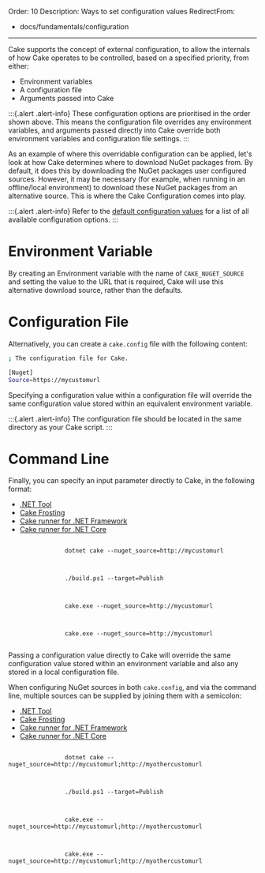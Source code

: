 Order: 10
Description: Ways to set configuration values
RedirectFrom:
  - docs/fundamentals/configuration
---

Cake supports the concept of external configuration, to allow the internals of how Cake operates to be controlled, based on a specified priority, from either:

* Environment variables
* A configuration file
* Arguments passed into Cake

:::{.alert .alert-info}
These configuration options are prioritised in the order shown above.
This means the configuration file overrides any environment variables, and arguments passed directly into Cake override both environment variables and configuration file settings.
:::

As an example of where this overridable configuration can be applied, let's look at how Cake determines where to download NuGet packages from. By default, it does this by downloading the NuGet packages user configured sources.  However, it may be necessary (for example, when running in an offline/local environment) to download these NuGet packages from an alternative source.  This is where the Cake Configuration comes into play.

:::{.alert .alert-info}
Refer to the [default configuration values](default-configuration-values) for a list of all available configuration options.
:::

# Environment Variable

By creating an Environment variable with the name of `CAKE_NUGET_SOURCE` and setting the value to the URL that is required, Cake will use this alternative download source, rather than the defaults.

# Configuration File

Alternatively, you can create a `cake.config` file with the following content:

```sh
; The configuration file for Cake.

[Nuget]
Source=https://mycustomurl
```

Specifying a configuration value within a configuration file will override the same configuration value stored within an equivalent environment variable.

:::{.alert .alert-info}
The configuration file should be located in the same directory as your Cake script.
:::

# Command Line

Finally, you can specify an input parameter directly to Cake, in the following format:

<ul class="nav nav-tabs">
    <li class="active"><a data-toggle="tab" href="#tool1">.NET Tool</a></li>
    <li><a data-toggle="tab" href="#frosting1">Cake Frosting</a></li>
    <li><a data-toggle="tab" href="#netfx1">Cake runner for .NET Framework</a></li>
    <li><a data-toggle="tab" href="#core1">Cake runner for .NET Core</a></li>
</ul>

<div class="tab-content">
    <div id="tool1" class="tab-pane fade in active">
        <p>
            <code class="language-powershell hljs">
                dotnet cake --nuget_source=http://mycustomurl
            </code>
        </p>
    </div>
    <div id="frosting1" class="tab-pane fade">
        <p>
            <code class="language-powershell hljs">
                ./build.ps1 --target=Publish
            </code>
        </p>
    </div>
    <div id="netfx1" class="tab-pane fade">
        <p>
            <code class="language-powershell hljs">
                cake.exe --nuget_source=http://mycustomurl
            </code>
        </p>
    </div>
    <div id="core1" class="tab-pane fade">
        <p>
            <code class="language-powershell hljs">
                cake.exe --nuget_source=http://mycustomurl
            </code>
        </p>
    </div>
</div>

Passing a configuration value directly to Cake will override the same configuration value stored within an environment variable and also any stored in a local configuration file.

When configuring NuGet sources in both `cake.config`, and via the command line, multiple sources can be supplied by joining them with a semicolon:

<ul class="nav nav-tabs">
    <li class="active"><a data-toggle="tab" href="#tool1">.NET Tool</a></li>
    <li><a data-toggle="tab" href="#frosting1">Cake Frosting</a></li>
    <li><a data-toggle="tab" href="#netfx1">Cake runner for .NET Framework</a></li>
    <li><a data-toggle="tab" href="#core1">Cake runner for .NET Core</a></li>
</ul>

<div class="tab-content">
    <div id="tool1" class="tab-pane fade in active">
        <p>
            <code class="language-powershell hljs">
                dotnet cake --nuget_source=http://mycustomurl;http://myothercustomurl
            </code>
        </p>
    </div>
    <div id="frosting1" class="tab-pane fade">
        <p>
            <code class="language-powershell hljs">
                ./build.ps1 --target=Publish
            </code>
        </p>
    </div>
    <div id="netfx1" class="tab-pane fade">
        <p>
            <code class="language-powershell hljs">
                cake.exe --nuget_source=http://mycustomurl;http://myothercustomurl
            </code>
        </p>
    </div>
    <div id="core1" class="tab-pane fade">
        <p>
            <code class="language-powershell hljs">
                cake.exe --nuget_source=http://mycustomurl;http://myothercustomurl
            </code>
        </p>
    </div>
</div>
